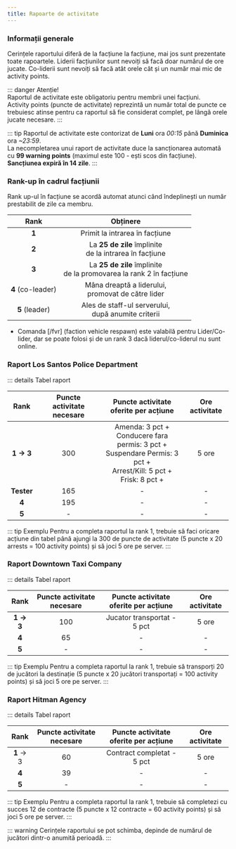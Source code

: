 ```yaml
---
title: Rapoarte de activitate
---
```


### Informații generale

Cerințele raportului diferă de la facțiune la facțiune, mai jos sunt prezentate toate rapoartele.
Liderii facțiunilor sunt nevoiți să facă doar numărul de ore jucate. Co-liderii sunt nevoiți să facă atât orele cât și un număr mai mic de activity points.

::: danger Atenție!  
Raportul de activitate este obligatoriu pentru membrii unei facțiuni.  
Activity points (puncte de activitate) reprezintă un număr total de puncte ce trebuiesc atinse pentru ca raportul să fie considerat complet, pe lângă orele jucate necesare.
:::

::: tip
Raportul de activitate este contorizat de **Luni** ora _00:15_ până **Duminica** ora _~23:59_.  
La necompletarea unui raport de activitate duce la sancționarea automată cu **99 warning points** (maximul este 100 - ești scos din facțiune).  
**Sancțiunea expiră în 14 zile**.
:::

### Rank-up în cadrul facțiunii

Rank up-ul în facțiune se acordă automat atunci când îndeplinești un număr prestabilit de zile ca membru.

| Rank | Obținere |
| :-----------: | :-----------: |
| **1** | Primit la intrarea în facțiune | 
| **2** | La **25 de zile** împlinite<br>de la intrarea în facțiune | 
| **3** | La **25 de zile** împlinite<br>de la promovarea la rank 2 în facțiune | 
| **4** (co-leader) | Mâna dreaptă a liderului,<br> promovat de către lider | 
| **5** (leader) | Ales de staff-ul serverului,<br> după anumite criterii | 

* Comanda [/fvr] (faction vehicle respawn) este valabilă pentru Lider/Co-lider, dar se poate folosi și de un rank 3 dacă liderul/co-liderul nu sunt online.

### Raport <Color hex="#64A1D5">Los Santos Police Department</Color>

::: details Tabel raport  

| Rank | Puncte activitate necesare | Puncte activitate oferite per acțiune | Ore activitate |
| :-----------: | :-----------: | :-----------: | :-----------: |
| **1 -> 3** | 300 | Amenda: 3 pct + <Dinero :amount='250' /><br>Conducere fara permis: 3 pct + <Dinero :amount='475' /><br>Suspendare Permis: 3 pct + <Dinero :amount='375' /><br>Arrest/Kill: 5 pct + <Dinero :amount='225' /><br>Frisk: 8 pct + <Dinero :amount='375' /> | 5 ore |
| **Tester** | 165 | - | - |
| **4** | 195 | - | - |
| **5** | - | - | - |

::: tip Exemplu
Pentru a completa raportul la rank 1, trebuie să faci oricare acțiune din tabel până ajungi la 300 de puncte de activitate (5 puncte x 20 arrests = 100 activity points) și să joci 5 ore pe server.
:::

### Raport <Color hex="#EBF481">Downtown Taxi Company</Color>

::: details Tabel raport    

| Rank | Puncte activitate necesare | Puncte activitate oferite per acțiune | Ore activitate |
| :-----------: | :-----------: | :-----------: | :-----------: |
| **1 -> 3** | 100 | Jucator transportat - 5 pct | 5 ore |
| **4** | 65 | - | - |
| **5** | - | - | - |

::: tip Exemplu
Pentru a completa raportul la rank 1, trebuie să transporți 20 de jucători la destinație (5 puncte x 20 jucători transportați = 100 activity points) și să joci 5 ore pe server.
:::

### Raport <Color hex="#E34343">Hitman Agency</Color>

::: details Tabel raport  

| Rank | Puncte activitate necesare | Puncte activitate oferite per acțiune | Ore activitate |
| :-----------: | :-----------: | :-----------: | :-----------: |
| **1** -> 3 | 60 | Contract completat - 5 pct | 5 ore |
| **4** | 39 | - | - |
| **5** | - | - | - |

::: tip Exemplu
Pentru a completa raportul la rank 1, trebuie să completezi cu succes 12 de contracte (5 puncte x 12 contracte = 60 activity points) și să joci 5 ore pe server.
:::

<!--

### Raport <Color hex="#5EABD2">Varrios Los Aztecas</Color>; <Color hex="#6DBC6E">Grove Street Families</Color>; <Color hex="#A379B5">Ballas</Color>; <Color hex="#C9A66A">Los Santos Vagos</Color>

| :-----------: | :-----------: | :-----------: | :-----------: |
| **1 -> 3** | 100 | | 5 ore |
| **4** | 65 | - | - |
| **5** | - | - | - |

-->

::: warning 
Cerințele raportului se pot schimba, depinde de numărul de jucători dintr-o anumită perioadă.
:::
